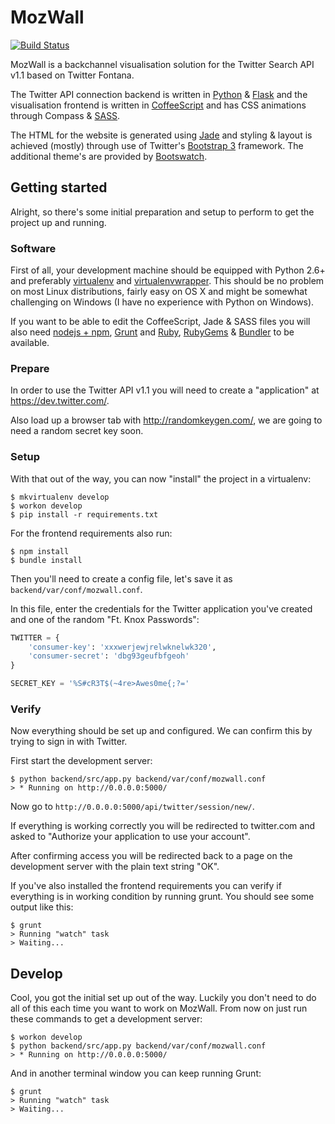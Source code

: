 # MozWall

[![Build Status](https://magnum.travis-ci.com/ariestiyansyah/MozWall.svg?token=hPuxgNQnEXgG9b2mx45v&branch=master)](https://magnum.travis-ci.com/ariestiyansyah/MozWall)

MozWall is a backchannel visualisation solution for the Twitter Search API v1.1 based on Twitter Fontana.

The Twitter API connection backend is written in [Python] & [Flask] and the visualisation frontend is written in [CoffeeScript] and has CSS
animations through Compass & [SASS].

The HTML for the website is generated using [Jade] and styling & layout
is achieved (mostly) through use of Twitter's [Bootstrap 3] framework.
The additional theme's are provided by [Bootswatch].

## Getting started

Alright, so there's some initial preparation and setup to perform to get
the project up and running.

### Software

First of all, your development machine should be equipped with Python 2.6+
and preferably [virtualenv] and [virtualenvwrapper]. This should be no
problem on most Linux distributions, fairly easy on OS X and might be
somewhat challenging on Windows (I have no experience with Python on Windows).

If you want to be able to edit the CoffeeScript, Jade & SASS files
you will also need [nodejs + npm], [Grunt] and [Ruby], [RubyGems] & [Bundler]
to be available.

### Prepare

In order to use the Twitter API v1.1 you will need to create a
"application" at https://dev.twitter.com/.

Also load up a browser tab with http://randomkeygen.com/, we are going to need
a random secret key soon.

### Setup

With that out of the way, you can now "install" the project in a virtualenv:

``` shell
$ mkvirtualenv develop
$ workon develop
$ pip install -r requirements.txt
```

For the frontend requirements also run:

``` shell
$ npm install
$ bundle install
```

Then you'll need to create a config file, let's save it as
`backend/var/conf/mozwall.conf`.

In this file, enter the credentials for the Twitter application you've created
and one of the random "Ft. Knox Passwords":

``` python
TWITTER = {
    'consumer-key': 'xxxwerjewjrelwknelwk320',
    'consumer-secret': 'dbg93geufbfgeoh'
}

SECRET_KEY = '%S#cR3T$(~4re>Awes0me{;?='
```

### Verify

Now everything should be set up and configured. We can confirm this
by trying to sign in with Twitter.

First start the development server:

``` shell
$ python backend/src/app.py backend/var/conf/mozwall.conf
> * Running on http://0.0.0.0:5000/
```

Now go to `http://0.0.0.0:5000/api/twitter/session/new/`.

If everything is working correctly you will be redirected to twitter.com
and asked to "Authorize your application to use your account".

After confirming access you will be redirected back to a page on
the development server with the plain text string "OK".

If you've also installed the frontend requirements you can verify if everything
is in working condition by running grunt. You should see some output like this:

``` shell
$ grunt
> Running "watch" task
> Waiting...
```

## Develop

Cool, you got the initial set up out of the way. Luckily you don't need to
do all of this each time you want to work on MozWall. From now on just
run these commands to get a development server:

``` shell
$ workon develop
$ python backend/src/app.py backend/var/conf/mozwall.conf
> * Running on http://0.0.0.0:5000/
```

And in another terminal window you can keep running Grunt:

``` shell
$ grunt
> Running "watch" task
> Waiting...
```

[Python]: http://www.python.org/
[Flask]: http://flask.pocoo.org/
[virtualenv]: http://www.virtualenv.org/
[virtualenvwrapper]: http://virtualenvwrapper.readthedocs.org/
[CoffeeScript]: http://coffeescript.org/
[Compass]: http://compass-style.org/
[SASS]: http://sass-lang.com/
[Jade]: http://jade-lang.com/
[Bootstrap 3]: http://getboostrap.com/
[Bootswatch]: http://bootswatch.com/
[nodejs + npm]: http://nodejs.org/
[Grunt]: http://gruntjs.com/
[Ruby]: https://www.ruby-lang.org/
[RubyGems]: http://rubygems.org/
[Bundler]: http://bundler.io/

